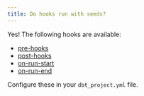 ```yaml
---
title: Do hooks run with seeds?
---
```


Yes! The following hooks are available:
- [pre-hooks](reference/resource-configs/pre-hook.md)
- [post-hooks](reference/resource-configs/post-hook.md)
- [on-run-start](reference/project-configs/on-run-start.md)
- [on-run-end](reference/project-configs/on-run-end.md)

Configure these in your `dbt_project.yml` file.
